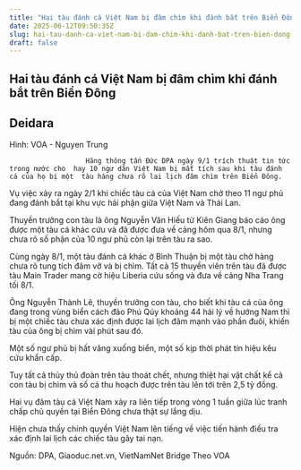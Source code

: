 ```yaml
---
title: "Hai tàu đánh cá Việt Nam bị đâm chìm khi đánh bắt trên Biển Đông"
date: 2025-06-12T09:50:35Z
slug: hai-tau-danh-ca-viet-nam-bi-dam-chim-khi-danh-bat-tren-bien-dong
draft: false
---
```


## Hai tàu đánh cá Việt Nam bị đâm chìm khi đánh bắt trên Biển Đông

## Deidara

Hình: VOA - Nguyen Trung                         


                                                         
                  
                       Hãng thông tấn Đức DPA ngày 9/1 trích thuật tin tức trong nước cho  hay 10 ngư dân Việt Nam bị mất tích sau khi tàu đánh cá của họ bị một  tàu hàng chưa rõ lai lịch đâm chìm trên Biển Đông. 

Vụ việc xảy  ra ngày 2/1 khi chiếc tàu cá của Việt Nam chở theo 11 ngư phủ đang đánh  bắt tại khu vực hải phận giữa Việt Nam và Thái Lan. 

Thuyền  trưởng con tàu là ông Nguyễn Văn Hiếu từ Kiên Giang báo cáo ông được một  tàu cá khác cứu và đã được đưa về cảng hôm qua 8/1, nhưng chưa rõ số  phận của 10 ngư phủ còn lại trên tàu ra sao.

Cùng ngày 8/1, một  tàu đánh cá khác ở Bình Thuận bị một tàu chở hàng chưa rõ tung tích đâm  vỡ và bị chìm. Tất cả 15 thuyền viên trên tàu đã được tàu Main Trader  mang cờ hiệu Liberia cứu sống và đưa về cảng Nha Trang tối 8/1. 

Ông  Nguyễn Thành Lê, thuyền trưởng con tàu, cho biết khi tàu cá của ông  đang trong vùng biển cách đảo Phú Qúy khoảng 44 hải lý về hướng Nam thì  bị một chiếc tàu chưa xác định được lai lịch đâm mạnh vào phần đuôi,  khiến tàu của ông bị chìm vài phút sau đó. 

Một số ngư phủ bị hất văng xuống biển, một số kịp thời phát tín hiệu kêu cứu khẩn cấp. 

Tuy  tất cả thủy thủ đoàn trên tàu thoát chết, nhưng thiệt hại vật chất kể  cả con tàu bị chìm và số cá thu hoạch được trên tàu lên tới trên 2,5 tỷ  đồng. 

Hai vụ đâm tàu cá Việt Nam xảy ra liên tiếp trong vòng 1  tuần giữa lúc tranh chấp chủ quyền tại Biển Đông chưa thật sự lắng dịu. 

Hiện chưa thấy chính quyền Việt Nam lên tiếng về việc tiến hành điều tra xác định lai lịch các chiếc tàu gây tai nạn.
 


Nguồn: DPA, Giaoduc.net.vn, VietNamNet Bridge
Theo VOA
​
